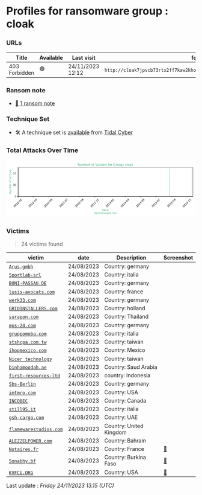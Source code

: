 # Profiles for ransomware group : **cloak**



### URLs
| Title | Available | Last visit | fqdn | Screenshot 
|---|---|---|---|---|
| 403 Forbidden | 🟢 | 24/11/2023 12:12 | `http://cloak7jpvcb73rtx2ff7kaw2kholu7bdiivxpzbhlny4ybz75dpxckqd.onion` | <a href="https://images.ransomware.live/screenshots/cloak7jpvcb73rtx2ff7kaw2kholu7bdiivxpzbhlny4ybz75dpxckqd-onion.png" target=_blank>📸</a> | 


### Ransom note
* [📝 1 ransom note](notes/cloak)

### Technique Set

* 🛠️ A technique set is [available](https://app.tidalcyber.com/share/techniqueset/0848f2b1-01c7-4322-b60c-57699d5dabae) from [Tidal Cyber](https://www.tidalcyber.com/)


### Total Attacks Over Time

![Statistics](../graphs/stats-cloak.png)


### Victims

> 24 victims found

| victim | date | Description | Screenshot | 
|---|---|---|---|
| [`Arus-gmbh`](https://google.com/search?q=Arus-gmbh) | 24/08/2023 | Country: germany |   |
| [`Sportlab-srl`](https://google.com/search?q=Sportlab-srl) | 24/08/2023 | Country: italia |   |
| [`BONI-PASSAU.DE`](https://google.com/search?q=BONI-PASSAU.DE) | 24/08/2023 | Country: germany |   |
| [`lusis-avocats.com`](https://google.com/search?q=lusis-avocats.com) | 24/08/2023 | Country: france |   |
| [`werk33.com`](https://google.com/search?q=werk33.com) | 24/08/2023 | Country: germany |   |
| [`GRIDINSTALLERS.com`](https://google.com/search?q=GRIDINSTALLERS.com) | 24/08/2023 | Country: holland |   |
| [`surapon.com`](https://google.com/search?q=surapon.com) | 24/08/2023 | Country: Thailand |   |
| [`mps-24.com`](https://google.com/search?q=mps-24.com) | 24/08/2023 | Country: germany |   |
| [`gruppomoba.com`](https://google.com/search?q=gruppomoba.com) | 24/08/2023 | Country: italia |   |
| [`stshcpa.com.tw`](https://google.com/search?q=stshcpa.com.tw) | 24/08/2023 | Country: taiwan |   |
| [`ihopmexico.com`](https://google.com/search?q=ihopmexico.com) | 24/08/2023 | Country: Mexico |   |
| [`Nicer technology`](https://google.com/search?q=Nicer+technology) | 24/08/2023 | Country: taiwan |   |
| [`binhamoodah.ae`](https://google.com/search?q=binhamoodah.ae) | 24/08/2023 | Country: Saud Arabia |   |
| [`first-resources-ltd`](https://google.com/search?q=first-resources-ltd) | 24/08/2023 | country: Indonesia |   |
| [`Sbs-Berlin`](https://google.com/search?q=Sbs-Berlin) | 24/08/2023 | Country: germany |   |
| [`imtmro.com`](https://google.com/search?q=imtmro.com) | 24/08/2023 | Country: USA |   |
| [`INCOBEC`](https://google.com/search?q=INCOBEC) | 24/08/2023 | Country: Canada |   |
| [`still95.it`](https://google.com/search?q=still95.it) | 24/08/2023 | Country: italia |   |
| [`gsh-cargo.com`](https://google.com/search?q=gsh-cargo.com) | 24/08/2023 | Country: UAE |   |
| [`flamewarestudios.com`](https://google.com/search?q=flamewarestudios.com) | 24/08/2023 | Country: United Kingdom |   |
| [`ALEZZELPOWER.com`](https://google.com/search?q=ALEZZELPOWER.com) | 24/08/2023 | Country: Bahrain |   |
| [`Notaires.fr`](https://google.com/search?q=Notaires.fr) | 24/08/2023 | Country: France | <a href="https://images.ransomware.live/screenshots/posts/a1d8efa0cee28ed70d93a68dbfebdddf.png" target=_blank>📸</a> |
| [`Sonabhy.bf`](https://google.com/search?q=Sonabhy.bf) | 24/08/2023 | Country: Burkina Faso | <a href="https://images.ransomware.live/screenshots/posts/cec65448716e33bf5591611a288e819d.png" target=_blank>📸</a> |
| [`KVFCU.ORG`](https://google.com/search?q=KVFCU.ORG) | 24/08/2023 | Country: USA | <a href="https://images.ransomware.live/screenshots/posts/a783d60cc847ec15e21a7a8c0fc84780.png" target=_blank>📸</a> |



Last update : _Friday 24/11/2023 13.15 (UTC)_
